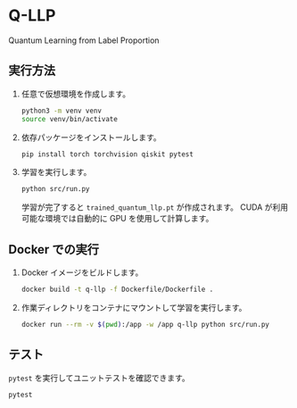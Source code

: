 # Q-LLP
Quantum Learning from Label Proportion

## 実行方法
1. 任意で仮想環境を作成します。
   ```bash
   python3 -m venv venv
   source venv/bin/activate
   ```
2. 依存パッケージをインストールします。
   ```bash
   pip install torch torchvision qiskit pytest
   ```
3. 学習を実行します。
   ```bash
   python src/run.py
   ```
   学習が完了すると `trained_quantum_llp.pt` が作成されます。
   CUDA が利用可能な環境では自動的に GPU を使用して計算します。

## Docker での実行
1. Docker イメージをビルドします。
   ```bash
   docker build -t q-llp -f Dockerfile/Dockerfile .
   ```
2. 作業ディレクトリをコンテナにマウントして学習を実行します。
   ```bash
   docker run --rm -v $(pwd):/app -w /app q-llp python src/run.py
   ```

## テスト
`pytest` を実行してユニットテストを確認できます。
```bash
pytest
```
